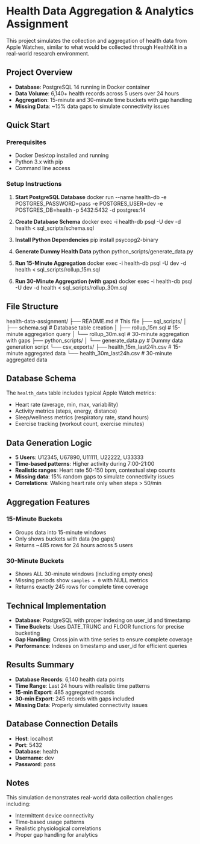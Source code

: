 # Health Data Aggregation & Analytics Assignment

This project simulates the collection and aggregation of health data from Apple Watches, similar to what would be collected through HealthKit in a real-world research environment.

## Project Overview

- **Database**: PostgreSQL 14 running in Docker container
- **Data Volume**: 6,140+ health records across 5 users over 24 hours
- **Aggregation**: 15-minute and 30-minute time buckets with gap handling
- **Missing Data**: ~15% data gaps to simulate connectivity issues

## Quick Start

### Prerequisites
- Docker Desktop installed and running
- Python 3.x with pip
- Command line access

### Setup Instructions

1. **Start PostgreSQL Database**
docker run --name health-db -e POSTGRES_PASSWORD=pass -e POSTGRES_USER=dev -e POSTGRES_DB=health -p 5432:5432 -d postgres:14


2. **Create Database Schema**
docker exec -i health-db psql -U dev -d health < sql_scripts/schema.sql


3. **Install Python Dependencies**
pip install psycopg2-binary

4. **Generate Dummy Health Data**
python python_scripts/generate_data.py


5. **Run 15-Minute Aggregation**
docker exec -i health-db psql -U dev -d health < sql_scripts/rollup_15m.sql


6. **Run 30-Minute Aggregation (with gaps)**
docker exec -i health-db psql -U dev -d health < sql_scripts/rollup_30m.sql


## File Structure
health-data-assignment/
├── README.md # This file
├── sql_scripts/
│ ├── schema.sql # Database table creation
│ ├── rollup_15m.sql # 15-minute aggregation query
│ └── rollup_30m.sql # 30-minute aggregation with gaps
├── python_scripts/
│ └── generate_data.py # Dummy data generation script
└── csv_exports/
├── health_15m_last24h.csv # 15-minute aggregated data
└── health_30m_last24h.csv # 30-minute aggregated data


## Database Schema

The `health_data` table includes typical Apple Watch metrics:
- Heart rate (average, min, max, variability)
- Activity metrics (steps, energy, distance)
- Sleep/wellness metrics (respiratory rate, stand hours)
- Exercise tracking (workout count, exercise minutes)

## Data Generation Logic

- **5 Users**: U12345, U67890, U11111, U22222, U33333
- **Time-based patterns**: Higher activity during 7:00-21:00
- **Realistic ranges**: Heart rate 50-150 bpm, contextual step counts
- **Missing data**: 15% random gaps to simulate connectivity issues
- **Correlations**: Walking heart rate only when steps > 50/min

## Aggregation Features

### 15-Minute Buckets
- Groups data into 15-minute windows
- Only shows buckets with data (no gaps)
- Returns ~485 rows for 24 hours across 5 users

### 30-Minute Buckets
- Shows ALL 30-minute windows (including empty ones)
- Missing periods show `samples = 0` with NULL metrics
- Returns exactly 245 rows for complete time coverage

## Technical Implementation

- **Database**: PostgreSQL with proper indexing on user_id and timestamp
- **Time Buckets**: Uses DATE_TRUNC and FLOOR functions for precise bucketing
- **Gap Handling**: Cross join with time series to ensure complete coverage
- **Performance**: Indexes on timestamp and user_id for efficient queries

## Results Summary

- **Database Records**: 6,140 health data points
- **Time Range**: Last 24 hours with realistic time patterns
- **15-min Export**: 485 aggregated records
- **30-min Export**: 245 records with gaps included
- **Missing Data**: Properly simulated connectivity issues

## Database Connection Details

- **Host**: localhost
- **Port**: 5432
- **Database**: health
- **Username**: dev
- **Password**: pass

## Notes

This simulation demonstrates real-world data collection challenges including:
- Intermittent device connectivity
- Time-based usage patterns
- Realistic physiological correlations
- Proper gap handling for analytics








